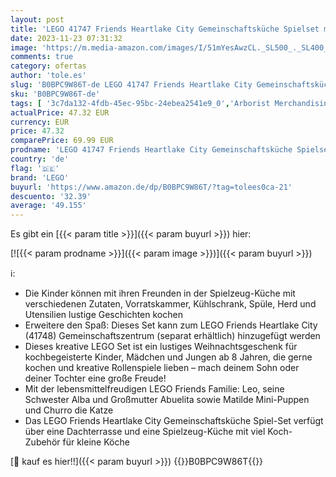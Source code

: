 ```yaml
---
layout: post
title: 'LEGO 41747 Friends Heartlake City Gemeinschaftsküche Spielset mit Koch-Zubehör  3 Mini-Puppen und Katzen-Figur  Spielzeugküche für Kinder  Geschenk zu Weihnachten für 8-jährige Mädchen und Jungs'
date: 2023-11-23 07:31:32
image: 'https://m.media-amazon.com/images/I/51mYesAwzCL._SL500_._SL400_.jpg'
comments: true
category: ofertas
author: 'tole.es'
slug: 'B0BPC9W86T-de LEGO 41747 Friends Heartlake City Gemeinschaftsküche...'
sku: 'B0BPC9W86T-de'
tags: [ '3c7da132-4fdb-45ec-95bc-24ebea2541e9_0','Arborist Merchandising Root','Bauspielzeug & Konstruktionsspielzeug','Bauspielzeugsets','Custom Stores','LEGO','Lego City','Self Service','Spielzeug','lego','🇩🇪', ]
actualPrice: 47.32 EUR
currency: EUR
price: 47.32
comparePrice: 69.99 EUR
prodname: 'LEGO 41747 Friends Heartlake City Gemeinschaftsküche Spielset mit Koch-Zubehör  3 Mini-Puppen und Katzen-Figur  Spielzeugküche für Kinder  Geschenk zu Weihnachten für 8-jährige Mädchen und Jungs'
country: 'de'
flag: '🇩🇪'
brand: 'LEGO'
buyurl: 'https://www.amazon.de/dp/B0BPC9W86T/?tag=tolees0ca-21'
descuento: '32.39'
average: '49.155'
---
```


Es gibt ein [{{< param title >}}]({{< param buyurl >}}) hier:

[![{{< param prodname >}}]({{< param image >}})]({{< param buyurl >}})

ℹ️:

- Die Kinder können mit ihren Freunden in der Spielzeug-Küche mit verschiedenen Zutaten, Vorratskammer, Kühlschrank, Spüle, Herd und Utensilien lustige Geschichten kochen
- Erweitere den Spaß: Dieses Set kann zum LEGO Friends Heartlake City (41748) Gemeinschaftszentrum (separat erhältlich) hinzugefügt werden
- Dieses kreative LEGO Set ist ein lustiges Weihnachtsgeschenk für kochbegeisterte Kinder, Mädchen und Jungen ab 8 Jahren, die gerne kochen und kreative Rollenspiele lieben – mach deinem Sohn oder deiner Tochter eine große Freude!
- Mit der lebensmittelfreudigen LEGO Friends Familie: Leo, seine Schwester Alba und Großmutter Abuelita sowie Matilde Mini-Puppen und Churro die Katze
- Das LEGO Friends Heartlake City Gemeinschaftsküche Spiel-Set verfügt über eine Dachterrasse und eine Spielzeug-Küche mit viel Koch-Zubehör für kleine Köche

[🛒 kauf es hier!!]({{< param buyurl >}})
{{<world>}}B0BPC9W86T{{</world>}}
